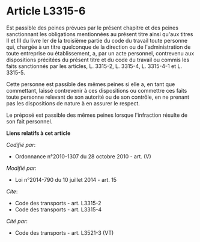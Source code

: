 # Article L3315-6

Est passible des peines prévues par le présent chapitre et des peines sanctionnant les obligations mentionnées au présent
titre ainsi qu'aux titres II et III du livre Ier de la troisième partie du code du travail toute personne qui, chargée à un
titre quelconque de la direction ou de l'administration de toute entreprise ou établissement, a, par un acte personnel,
contrevenu aux dispositions précitées du présent titre et du code du travail ou commis les faits sanctionnés par les
articles, L. 3315-2, L. 3315-4, L. 3315-4-1 et L. 3315-5. 

Cette personne est passible des mêmes peines si elle a, en tant que commettant, laissé contrevenir à ces dispositions ou
commettre ces faits toute personne relevant de son autorité ou de son contrôle, en ne prenant pas les dispositions de nature
à en assurer le respect. 

Le préposé est passible des mêmes peines lorsque l'infraction résulte de son fait personnel.

**Liens relatifs à cet article**

_Codifié par_:

  - Ordonnance n°2010-1307 du 28 octobre 2010 - art. (V)

_Modifié par_:

  - Loi n°2014-790 du 10 juillet 2014 - art. 15

_Cite_:

  - Code des transports - art. L3315-2
  - Code des transports - art. L3315-4

_Cité par_:

  - Code des transports - art. L3521-3 (VT)
